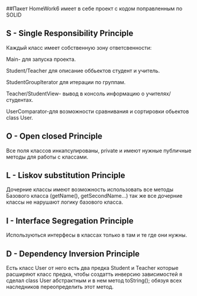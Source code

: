 
##Пакет HomeWork6 имеет в себе проект с кодом поправленным по SOLID

## S - Single Responsibility Principle 
Каждый класс имеет собственную зону ответсвенности:

Main- для запуска проекта.

Student/Teacher для описание оббьектов студент и учитель.

StudentGroupIterator для итерации по группам. 

Teacher/StudentView- вывод в консоль информацию о учителях/студентах.

UserComparator-для возможности сравнивания и сортировки обьектов  class User.
## O - Open closed Principle
Все поля классов инкапсулированы, private и имеют нужные публичные методы для работы с классами.
## L - Liskov substitution Principle 
Дочерние классы имеют возможность использовать все методы Базового класса
(getName(), getSecondName...) так же все дочерние классы не нарушают логику базового класса.
## I -  Interface Segregation Principle
Используються интерфесы в классах только в там и те где они нужны.
## D - Dependency Inversion Principle 
Есть класс User от него есть два предка Student и Teacher которые расширяют класс предка, чтобы создатть инверсию зависимостей я сделал class User абстрактным и в нем метод toString(); обязуя всех наследников переопределить этот метод.
